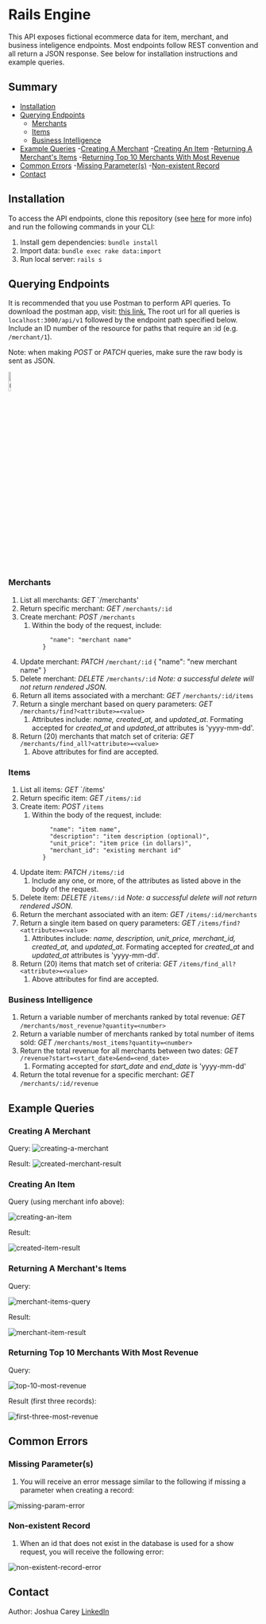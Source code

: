 # Rails Engine

This API exposes fictional ecommerce data for item, merchant, and business inteligence endpoints. Most endpoints follow REST convention and all return a JSON response. See below for installation instructions and example queries. 

## Summary

  - [Installation](#installation)
  - [Querying Endpoints](#querying-endpoints)
    - [Merchants](#merchants)
    - [Items](#items)
    - [Business Intelligence](#business-intelligence)
  - [Example Queries](#example-queries)
    -[Creating A Merchant](#creating-a-merchant)
    -[Creating An Item](#createing-an-item)
    -[Returning A Merchant's Items](#returning-a-merchant's-items)
    -[Returning Top 10 Merchants With Most Revenue](#returning-top-10-merchants-with-most-revenue)
  - [Common Errors](#common-errors)
    -[Missing Parameter(s)](#missing-parameter(s))
    -[Non-existent Record](#non-existent-record)
  - [Contact](#contact)


## Installation

To access the API endpoints, clone this repository (see [here](https://docs.github.com/en/free-pro-team@latest/github/creating-cloning-and-archiving-repositories/cloning-a-repository) for more info) and run the following commands in your CLI: 
 1. Install gem dependencies: `bundle install`
 1. Import data: `bundle exec rake data:import`
 1. Run local server: `rails s`


## Querying Endpoints 

It is recommended that you use Postman to perform API queries. To download the postman app, visit: [this link.](https://www.postman.com/downloads/) The root url for all queries is `localhost:3000/api/v1` followed by the endpoint path specified below. Include an ID number of the resource for paths that require an :id (e.g. `/merchant/1`). 

Note: when making *POST* or *PATCH* queries, make sure the raw body is sent as JSON. 

<img src="https://i.ibb.co/5rnNkJv/Screen-Shot-2020-12-17-at-8-17-21-PM.png" alt="request-body-as-json" width=10%>


### Merchants 
 1. List all merchants: *GET* `/merchants'
 1. Return specific merchant: *GET* `/merchants/:id`
 1. Create merchant: *POST* `/merchants` 
    1. Within the body of the request, include: 
       ```{
            "name": "merchant name"
          } 
 1. Update merchant: *PATCH* `/merchant/:id` 
          {
            "name": "new merchant name"
          }   
 1. Delete merchant: *DELETE* `/merchants/:id`
      *Note: a successful delete will not return rendered JSON.*
 1. Return all items associated with a merchant: *GET* `/merchants/:id/items`
 1. Return a single merchant based on query parameters: *GET* `/merchants/find?<attribute>=<value>`
    1. Attributes include: *name, created_at,* and *updated_at*. Formating accepted for *created_at* and *updated_at* attributes is 'yyyy-mm-dd'. 
 1. Return (20) merchants that match set of criteria: *GET* `/merchants/find_all?<attribute>=<value>`
    1. Above attributes for find are accepted. 
 
 
### Items 
 1. List all items: *GET* `/items'
 1. Return specific item: *GET* `/items/:id`
 1. Create item: *POST* `/items` 
    1. Within the body of the request, include: 
       ```{
            "name": "item name", 
            "description": "item description (optional)",
            "unit_price": "item price (in dollars)", 
            "merchant_id": "existing merchant id"
          }
 1. Update item: *PATCH* `/items/:id` 
    1. Include any one, or more, of the attributes as listed above in the body of the request. 
 1. Delete item: *DELETE* `/items/:id`
       *Note: a successful delete will not return rendered JSON.*
 1. Return the merchant associated with an item: *GET* `/items/:id/merchants`
 1. Return a single item based on query parameters: *GET* `/items/find?<attribute>=<value>`
    1. Attributes include: *name, description, unit_price, merchant_id, created_at,* and *updated_at*. Formating accepted for *created_at* and *updated_at* attributes is 'yyyy-mm-dd'. 
 1. Return (20) items that match set of criteria: *GET* `/items/find_all?<attribute>=<value>`
    1. Above attributes for find are accepted. 
 
 
### Business Intelligence 

 1. Return a variable number of merchants ranked by total revenue: *GET* `/merchants/most_revenue?quantity=<number>`
 1. Return a variable number of merchants ranked by total number of items sold: *GET* `/merchants/most_items?quantity=<number>`
 1. Return the total revenue for all merchants between two dates: *GET* `/revenue?start=<start_date>&end=<end_date>`
    1. Formating accepted for *start_date* and *end_date* is 'yyyy-mm-dd'
 1. Return the total revenue for a specific merchant: *GET* `/merchants/:id/revenue`
 
 
 ## Example Queries 
  
 ### Creating A Merchant
 
 Query: 
 <img src="https://i.ibb.co/GMF0BS9/Screen-Shot-2020-12-17-at-8-08-50-PM.png" alt="creating-a-merchant" border="0">
 
 Result: 
 <img src="https://i.ibb.co/GCyyJ6b/Screen-Shot-2020-12-17-at-8-08-35-PM.png" alt="created-merchant-result" border="0">

 ### Creating An Item 
 
 Query (using merchant info above): 
 
 <img src="https://i.ibb.co/DgqXpwX/Screen-Shot-2020-12-17-at-8-19-19-PM.png" alt="creating-an-item" border="0">
 
 Result: 
 
 <img src="https://i.ibb.co/FhQLWLn/Screen-Shot-2020-12-17-at-8-19-36-PM.png" alt="created-item-result" border="0">
 
 ### Returning A Merchant's Items 
 
 Query: 
 
 <img src="https://i.ibb.co/0msr55j/Screen-Shot-2020-12-17-at-8-27-18-PM.png" alt="merchant-items-query" border="0">
 
 Result: 
 
 <img src="https://i.ibb.co/ykJYszr/Screen-Shot-2020-12-17-at-8-27-32-PM.png" alt="merchant-item-result" border="0">
 
 ### Returning Top 10 Merchants With Most Revenue
 
 Query: 
 
 <img src="https://i.ibb.co/LJ8jbqF/Screen-Shot-2020-12-17-at-8-30-09-PM.png" alt="top-10-most-revenue" border="0">
 
 Result (first three records): 
 
 <img src="https://i.ibb.co/2PGKcsC/Screen-Shot-2020-12-17-at-8-37-02-PM.png" alt="first-three-most-revenue" border="0">
 
 
 ## Common Errors 
 
 ### Missing Parameter(s)
 
 1. You will receive an error message similar to the following if missing a parameter when creating a record: 
 
 <img src="https://i.ibb.co/TMnzPVB/Screen-Shot-2020-12-17-at-8-41-20-PM.png" alt="missing-param-error" border="0">
 
 ### Non-existent Record 
 
 1. When an id that does not exist in the database is used for a show request, you will receive the following error: 
 
 <img src="https://i.ibb.co/Ry1QpYq/Screen-Shot-2020-12-17-at-8-41-44-PM.png" alt="non-existent-record-error" border="0">
 
 
 ## Contact 
 
 Author: Joshua Carey 
 [LinkedIn](https://www.linkedin.com/in/carey-joshua/)
 
